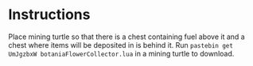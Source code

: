 # Instructions

Place mining turtle so that there is a chest containing fuel above it and a chest where items will be deposited in is behind it.
Run `pastebin get UmJgzbxW botaniaFlowerCollector.lua` in a mining turtle to download.
